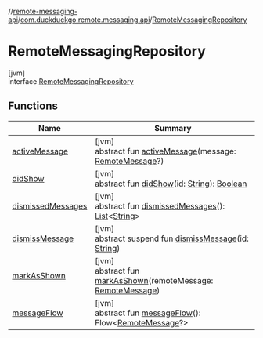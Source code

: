 //[remote-messaging-api](../../../index.md)/[com.duckduckgo.remote.messaging.api](../index.md)/[RemoteMessagingRepository](index.md)

# RemoteMessagingRepository

[jvm]\
interface [RemoteMessagingRepository](index.md)

## Functions

| Name | Summary |
|---|---|
| [activeMessage](active-message.md) | [jvm]<br>abstract fun [activeMessage](active-message.md)(message: [RemoteMessage](../-remote-message/index.md)?) |
| [didShow](did-show.md) | [jvm]<br>abstract fun [didShow](did-show.md)(id: [String](https://kotlinlang.org/api/latest/jvm/stdlib/kotlin/-string/index.html)): [Boolean](https://kotlinlang.org/api/latest/jvm/stdlib/kotlin/-boolean/index.html) |
| [dismissedMessages](dismissed-messages.md) | [jvm]<br>abstract fun [dismissedMessages](dismissed-messages.md)(): [List](https://kotlinlang.org/api/latest/jvm/stdlib/kotlin.collections/-list/index.html)&lt;[String](https://kotlinlang.org/api/latest/jvm/stdlib/kotlin/-string/index.html)&gt; |
| [dismissMessage](dismiss-message.md) | [jvm]<br>abstract suspend fun [dismissMessage](dismiss-message.md)(id: [String](https://kotlinlang.org/api/latest/jvm/stdlib/kotlin/-string/index.html)) |
| [markAsShown](mark-as-shown.md) | [jvm]<br>abstract fun [markAsShown](mark-as-shown.md)(remoteMessage: [RemoteMessage](../-remote-message/index.md)) |
| [messageFlow](message-flow.md) | [jvm]<br>abstract fun [messageFlow](message-flow.md)(): Flow&lt;[RemoteMessage](../-remote-message/index.md)?&gt; |
